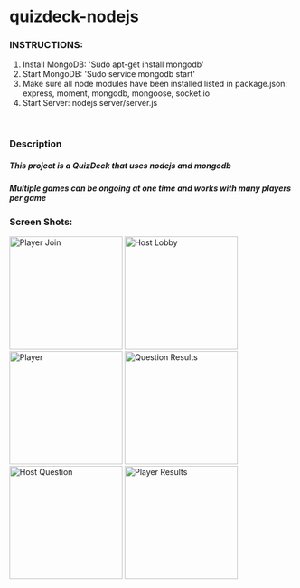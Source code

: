 # quizdeck-nodejs
<h3>INSTRUCTIONS:</h3>
<ol>
  <li>Install MongoDB: 'Sudo apt-get install mongodb'</li>
  <li>Start MongoDB: 'Sudo service mongodb start'</li>
  <li>Make sure all node modules have been installed listed in package.json: express, moment, mongodb, mongoose, socket.io</li>
  <li>Start Server: nodejs server/server.js</li>
</ol>
<br>
<h3>Description</h3>
<h5>This project is a QuizDeck that uses nodejs and mongodb</h5>
<h5>Multiple games can be ongoing at one time and works with many players per game</h5>
<h3>Screen Shots:</h3>
<img src="Screenshots/join.png" height="200" width="auto" alt="Player Join"/>
<img src="Screenshots/hostJoin.png" height="200" width="auto" alt="Host Lobby"/>
<img src="Screenshots/player.png" height="200" width="auto" alt="Player"/>
<img src="Screenshots/questionResults.png" height="200" width="auto" alt="Question Results"/>
<img src="Screenshots/hostQuestion.png" height="200" width="auto" alt="Host Question"/>
<img src="Screenshots/incorrect.png" height="200" width="auto" alt="Player Results"/>
